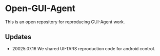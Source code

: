 # Open-GUI-Agent
This is an open repository for reproducing GUI-Agent work.

## Updates
* 20025.07.16 We shared UI-TARS reproduction code for android control.



